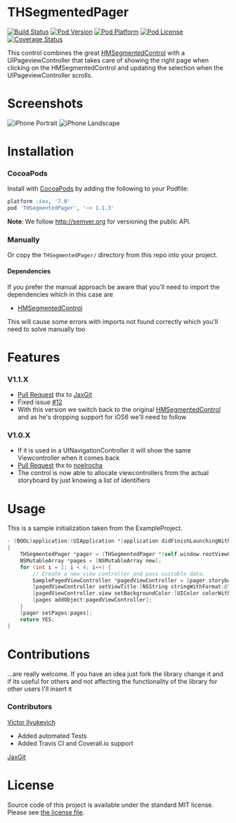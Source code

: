 THSegmentedPager  
===

[![Build Status](https://travis-ci.org/hons82/THSegmentedPager.png)](https://travis-ci.org/hons82/THSegmentedPager)
[![Pod Version](http://img.shields.io/cocoapods/v/THSegmentedPager.svg?style=flat)](http://cocoadocs.org/docsets/THSegmentedPager/)
[![Pod Platform](http://img.shields.io/cocoapods/p/THSegmentedPager.svg?style=flat)](http://cocoadocs.org/docsets/THSegmentedPager/)
[![Pod License](http://img.shields.io/cocoapods/l/THSegmentedPager.svg?style=flat)](http://opensource.org/licenses/MIT)
[![Coverage Status](https://coveralls.io/repos/hons82/THSegmentedPager/badge.svg)](https://coveralls.io/r/hons82/THSegmentedPager)

This control combines the great [HMSegmentedControl](https://github.com/HeshamMegid/HMSegmentedControl) with a UIPageviewController that takes care of showing the right page when clicking on the HMSegmentedControl and updating the selection when the UIPageviewController scrolls.

# Screenshots

![iPhone Portrait](/Screenshots/Screenshot1.png?raw=true)
![iPhone Landscape](/Screenshots/Screenshot2.png?raw=true)

# Installation

### CocoaPods

Install with [CocoaPods](http://cocoapods.org) by adding the following to your Podfile:

``` ruby
platform :ios, '7.0'
pod 'THSegmentedPager', '~> 1.1.3'
```

**Note**: We follow http://semver.org for versioning the public API.

### Manually

Or copy the `THSegmentedPager/` directory from this repo into your project.

#### Dependencies

If you prefer the manual approach be aware that you'll need to import the dependencies which in this case are

- [HMSegmentedControl](https://github.com/HeshamMegid/HMSegmentedControl)

This will cause some errors with imports not found correctly which you'll need to solve manually too

# Features

### V1.1.X

- [Pull Request](https://github.com/hons82/THSegmentedPager/pull/19) thx to [JaxGit](https://github.com/JaxGit)
- Fixed issue [#12](https://github.com/hons82/THSegmentedPager/issues/12)
- With this version we switch back to the original [HMSegmentedControl](https://github.com/HeshamMegid/HMSegmentedControl) and as he's dropping support for iOS6 we'll need to follow

### V1.0.X

- If it is used in a UINavigationController it will show the same Viewcontroller when it comes back
- [Pull Request](https://github.com/hons82/THSegmentedPager/pull/3) thx to [noelrocha](https://github.com/noelrocha)
- The control is now able to allocate viewcontrollers from the actual storyboard by just knowing a list of identifiers

# Usage

This is a sample initialization taken from the ExampleProject.

```objective-c
- (BOOL)application:(UIApplication *)application didFinishLaunchingWithOptions:(NSDictionary *)launchOptions
{
    THSegmentedPager *pager = (THSegmentedPager *)self.window.rootViewController;
    NSMutableArray *pages = [NSMutableArray new];
    for (int i = 1; i < 4; i++) {
        // Create a new view controller and pass suitable data.
        SamplePagedViewController *pagedViewController = [pager.storyboard instantiateViewControllerWithIdentifier:@"SamplePagedViewController"];
        [pagedViewController setViewTitle:[NSString stringWithFormat:@"Page %d",i]];
        [pagedViewController.view setBackgroundColor:[UIColor colorWithHue:((i/8)%20)/20.0+0.02 saturation:(i%8+3)/10.0 brightness:91/100.0 alpha:1]];
        [pages addObject:pagedViewController];
    }
    [pager setPages:pages];
    return YES;
}
```

# Contributions

...are really welcome. If you have an idea just fork the library change it and if its useful for others and not affecting the functionality of the library for other users I'll insert it

### Contributors

[Victor Ilyukevich](https://github.com/yas375)
- Added automated Tests
- Added Travis CI and Coverall.io support

[JaxGit](https://github.com/JaxGit)

# License

Source code of this project is available under the standard MIT license. Please see [the license file](LICENSE.md).
